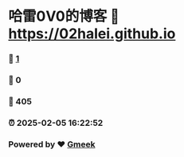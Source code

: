 # 哈雷0V0的博客 :link: https://02halei.github.io 
### :page_facing_up: [1](https://02halei.github.io/tag.html) 
### :speech_balloon: 0 
### :hibiscus: 405 
### :alarm_clock: 2025-02-05 16:22:52 
### Powered by :heart: [Gmeek](https://github.com/Meekdai/Gmeek)
